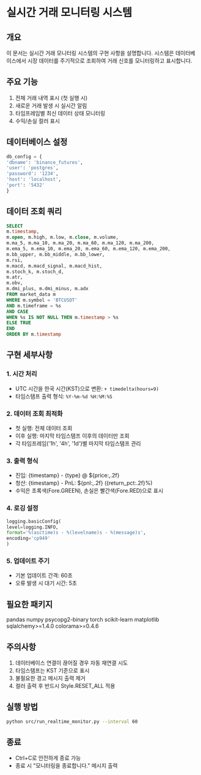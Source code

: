 # 실시간 거래 모니터링 시스템

## 개요
이 문서는 실시간 거래 모니터링 시스템의 구현 사항을 설명합니다. 시스템은 데이터베이스에서 시장 데이터를 주기적으로 조회하여 거래 신호를 모니터링하고 표시합니다.

## 주요 기능
1. 전체 거래 내역 표시 (첫 실행 시)
2. 새로운 거래 발생 시 실시간 알림
3. 타임프레임별 최신 데이터 상태 모니터링
4. 수익/손실 컬러 표시

## 데이터베이스 설정 
```python
db_config = {
'dbname': 'binance_futures',
'user': 'postgres',
'password': '1234',
'host': 'localhost',
'port': '5432'
}
```
## 데이터 조회 쿼리
```sql
SELECT
m.timestamp,
m.open, m.high, m.low, m.close, m.volume,
m.ma_5, m.ma_10, m.ma_20, m.ma_60, m.ma_120, m.ma_200,
m.ema_5, m.ema_10, m.ema_20, m.ema_60, m.ema_120, m.ema_200,
m.bb_upper, m.bb_middle, m.bb_lower,
m.rsi,
m.macd, m.macd_signal, m.macd_hist,
m.stoch_k, m.stoch_d,
m.atr,
m.obv,
m.dmi_plus, m.dmi_minus, m.adx
FROM market_data m
WHERE m.symbol = 'BTCUSDT'
AND m.timeframe = %s
AND CASE
WHEN %s IS NOT NULL THEN m.timestamp > %s
ELSE TRUE
END
ORDER BY m.timestamp
```

## 구현 세부사항

### 1. 시간 처리
- UTC 시간을 한국 시간(KST)으로 변환: `+ timedelta(hours=9)`
- 타임스탬프 출력 형식: `%Y-%m-%d %H:%M:%S`

### 2. 데이터 조회 최적화
- 첫 실행: 전체 데이터 조회
- 이후 실행: 마지막 타임스탬프 이후의 데이터만 조회
- 각 타임프레임('1h', '4h', '1d')별 마지막 타임스탬프 관리

### 3. 출력 형식
- 진입: {timestamp} - {type} @ ${price:,.2f}
- 청산: {timestamp} - PnL: ${pnl:,.2f} ({return_pct:.2f}%)
- 수익은 초록색(Fore.GREEN), 손실은 빨간색(Fore.RED)으로 표시

### 4. 로깅 설정
```python
logging.basicConfig(
level=logging.INFO,
format='%(asctime)s - %(levelname)s - %(message)s',
encoding='cp949'
)
```

### 5. 업데이트 주기
- 기본 업데이트 간격: 60초
- 오류 발생 시 대기 시간: 5초

## 필요한 패키지
pandas
numpy
psycopg2-binary
torch
scikit-learn
matplotlib
sqlalchemy>=1.4.0
colorama>=0.4.6

## 주의사항
1. 데이터베이스 연결이 끊어질 경우 자동 재연결 시도
2. 타임스탬프는 KST 기준으로 표시
3. 불필요한 경고 메시지 출력 제거
4. 컬러 출력 후 반드시 Style.RESET_ALL 적용

## 실행 방법
```bash
python src/run_realtime_monitor.py --interval 60
```

## 종료
- Ctrl+C로 안전하게 종료 가능
- 종료 시 "모니터링을 종료합니다." 메시지 출력
